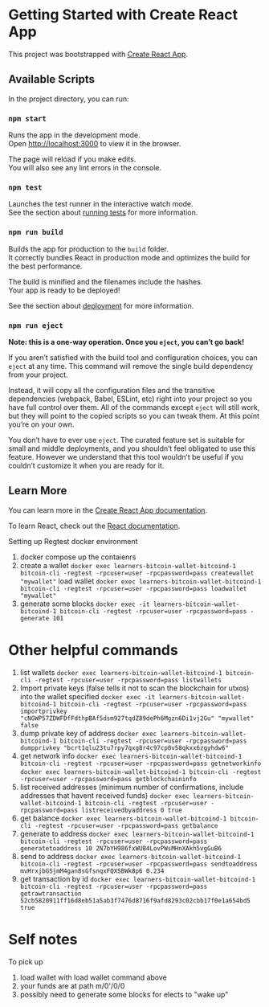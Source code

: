 # Getting Started with Create React App

This project was bootstrapped with [Create React App](https://github.com/facebook/create-react-app).

## Available Scripts

In the project directory, you can run:

### `npm start`

Runs the app in the development mode.\
Open [http://localhost:3000](http://localhost:3000) to view it in the browser.

The page will reload if you make edits.\
You will also see any lint errors in the console.

### `npm test`

Launches the test runner in the interactive watch mode.\
See the section about [running tests](https://facebook.github.io/create-react-app/docs/running-tests) for more information.

### `npm run build`

Builds the app for production to the `build` folder.\
It correctly bundles React in production mode and optimizes the build for the best performance.

The build is minified and the filenames include the hashes.\
Your app is ready to be deployed!

See the section about [deployment](https://facebook.github.io/create-react-app/docs/deployment) for more information.

### `npm run eject`

**Note: this is a one-way operation. Once you `eject`, you can’t go back!**

If you aren’t satisfied with the build tool and configuration choices, you can `eject` at any time. This command will remove the single build dependency from your project.

Instead, it will copy all the configuration files and the transitive dependencies (webpack, Babel, ESLint, etc) right into your project so you have full control over them. All of the commands except `eject` will still work, but they will point to the copied scripts so you can tweak them. At this point you’re on your own.

You don’t have to ever use `eject`. The curated feature set is suitable for small and middle deployments, and you shouldn’t feel obligated to use this feature. However we understand that this tool wouldn’t be useful if you couldn’t customize it when you are ready for it.

## Learn More

You can learn more in the [Create React App documentation](https://facebook.github.io/create-react-app/docs/getting-started).

To learn React, check out the [React documentation](https://reactjs.org/).



Setting up Regtest docker environment
1. docker compose up the contaienrs
1. create a wallet ```docker exec learners-bitcoin-wallet-bitcoind-1 bitcoin-cli -regtest -rpcuser=user -rpcpassword=pass createwallet "mywallet"```
    load wallet ```docker exec learners-bitcoin-wallet-bitcoind-1 bitcoin-cli -regtest -rpcuser=user -rpcpassword=pass loadwallet "mywallet"```
1. generate some blocks ```docker exec -it learners-bitcoin-wallet-bitcoind-1 bitcoin-cli -regtest -rpcuser=user -rpcpassword=pass -generate 101```


# Other helpful commands
1. list wallets
```docker exec learners-bitcoin-wallet-bitcoind-1 bitcoin-cli -regtest -rpcuser=user -rpcpassword=pass listwallets```
1. Import private keys (false tells it not to scan the blockchain for utxos) into the wallet specified
```docker exec -it learners-bitcoin-wallet-bitcoind-1 bitcoin-cli -regtest -rpcuser=user -rpcpassword=pass importprivkey "cNGWP57ZDWFDfFdthpBAf5dsm927tqdZ89dePh6Mgzn6Di1vj2Gu" "mywallet" false```
1. dump private key of address
```docker exec learners-bitcoin-wallet-bitcoind-1 bitcoin-cli -regtest -rpcuser=user -rpcpassword=pass dumpprivkey "bcrt1qlu23tu7rpy7qxg8r4c97cp0v58qkxx6zgyhdw6"```
1. get network info
```docker exec learners-bitcoin-wallet-bitcoind-1 bitcoin-cli -regtest -rpcuser=user -rpcpassword=pass getnetworkinfo```
```docker exec learners-bitcoin-wallet-bitcoind-1 bitcoin-cli -regtest -rpcuser=user -rpcpassword=pass getblockchaininfo```
1. list received addresses (minimum number of confirmations, include addresses that havent received funds)
```docker exec learners-bitcoin-wallet-bitcoind-1 bitcoin-cli -regtest -rpcuser=user -rpcpassword=pass listreceivedbyaddress 0 true```
1. get balance
```docker exec learners-bitcoin-wallet-bitcoind-1 bitcoin-cli -regtest -rpcuser=user -rpcpassword=pass getbalance```
1. generate to address
```docker exec learners-bitcoin-wallet-bitcoind-1 bitcoin-cli -regtest -rpcuser=user -rpcpassword=pass generatetoaddress 10 2N7bYH986fxWUB4LovPWsMHnXAkh5vgGuB6```
1. send to address 
```docker exec learners-bitcoin-wallet-bitcoind-1 bitcoin-cli -regtest -rpcuser=user -rpcpassword=pass sendtoaddress mvHrxjbGSjmM4gan8sGfsnqxFQXSBWk8p6 0.234```
1. get transaction by id
```docker exec learners-bitcoin-wallet-bitcoind-1 bitcoin-cli -regtest -rpcuser=user -rpcpassword=pass getrawtransaction 52cb5820911ff16d8eb51a5ab3f7476d8716f9afd8293c02cbb17f0e1a654bd5 true```

# Self notes
To pick up 
1. load wallet with load wallet command above
1. your funds are at path m/0'/0/0
1. possibly need to generate some blocks for elects to "wake up"
